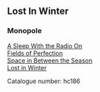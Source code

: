 ## Lost In Winter   
### Monopole  
[A Sleep With the Radio On](http://www.archive.org/download/hc186/hc186_01_a_sleep_with_the_radio_on_by_monopole.mp3)  
[Fields of Perfection](http://www.archive.org/download/hc186/hc186_02_fields_of_perfection_by_monopole.mp3)  
[Space in Between the Season](http://www.archive.org/download/hc186/hc186_03_space_in_between_the_season_by_monopole.mp3)  
[Lost in Winter](http://www.archive.org/download/hc186/hc186_04_lost_in_winter_by_monopole.mp3)  
  
Catalogue number: hc186  
  

